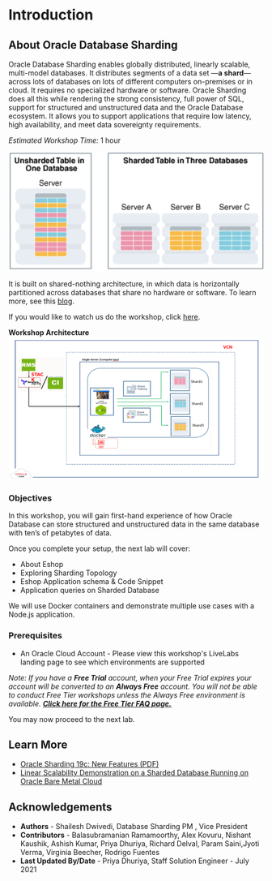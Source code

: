 # Introduction

## About Oracle Database Sharding
Oracle Database Sharding enables globally distributed, linearly scalable, multi-model databases. It distributes segments of a data set —**a shard**— across lots of databases on lots of different computers on-premises or in cloud. It requires no specialized hardware or software. Oracle Sharding does all this while rendering the strong consistency, full power of SQL, support for structured and unstructured data and the Oracle Database ecosystem. It allows you to support applications that require low latency, high availability, and meet data sovereignty requirements.

*Estimated Workshop Time:*  1 hour

![](images/sharding_intro.jpg " ")

It is built on shared-nothing architecture, in which data is horizontally partitioned across databases that share no hardware or software. To learn more, see this [blog](https://blogs.oracle.com/database/sharding-oracle-database-cloud-service-v2).

<if type="odbw">If you would like to watch us do the workshop, click [here](https://youtu.be/MGGXnjVrLzI).</if>

**Workshop Architecture**
![sharding architecture](images/sharding_arch.jpg " ")

### Objectives
In this workshop, you will gain first-hand experience of how Oracle Database can store structured and unstructured data in the same database with ten’s of petabytes of data.

Once you complete your setup, the next lab will cover:

- About Eshop
- Exploring Sharding Topology
- Eshop Application schema & Code Snippet
- Application queries on Sharded Database

We will use Docker containers and demonstrate multiple use cases with a Node.js application.

### Prerequisites
- An Oracle Cloud Account - Please view this workshop's LiveLabs landing page to see which environments are supported

*Note: If you have a **Free Trial** account, when your Free Trial expires your account will be converted to an **Always Free** account. You will not be able to conduct Free Tier workshops unless the Always Free environment is available. **[Click here for the Free Tier FAQ page.](https://www.oracle.com/cloud/free/faq.html)***

You may now proceed to the next lab.

## Learn More
- [Oracle Sharding 19c: New Features (PDF)](https://www.oracle.com/a/tech/docs/sharding-19c-new-features.pdf)
- [Linear Scalability Demonstration on a Sharded Database Running on Oracle Bare Metal Cloud](https://www.oracle.com/technetwork/database/availability/oraclesharding-200-3588532.mp4)

## Acknowledgements
* **Authors** - Shailesh Dwivedi, Database Sharding PM , Vice President
* **Contributors** - Balasubramanian Ramamoorthy, Alex Kovuru, Nishant Kaushik, Ashish Kumar, Priya Dhuriya, Richard Delval, Param Saini,Jyoti Verma, Virginia Beecher, Rodrigo Fuentes
* **Last Updated By/Date** - Priya Dhuriya, Staff Solution Engineer - July 2021
